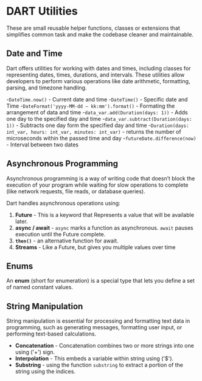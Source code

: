 # DART Utilities

These are small reusable helper functions, classes or extensions that simplifies common task and make the codebase cleaner and maintainable.

## Date and Time
Dart offers utilities for working with dates and times, including classes for representing dates, times, durations, and intervals. 
These utilities allow developers to perform various operations like date arithmetic, formatting, parsing, and timezone handling.

  -`DateTime.now()` - Current date and time
  -`DateTime()` - Specific date and Time
  -`DateFormat('yyyy-MM-dd – kk:mm').format()` - Formating the arrangement of data and time
  -`data_var.add(Duration(days: 1))` - Adds one day to the specified day and time
  -`data_var.subtract(Duration(days: 1))` -  Subtracts one day form the specified day and time
  -`Duration(days: int_var, hours: int_var, minutes: int_var)` -  returns the number of microseconds within the passed time and day
  -`futureDate.difference(now)` - Interval between two dates

## Asynchronous Programming
Asynchronous programming is a way of writing code that doesn’t block the execution of your 
program while waiting for slow operations to complete (like network requests, file reads, or database queries).

Dart handles asynchronous operations using:

  1. **Future** - This is a keyword that Represents a value that will be available later. 
  2. **async / await** - `async` marks a function as asynchronous. `await` pauses execution until the Future complete.
  3. **`then()`** - an alternative function for await.
  4. **Streams** - Like a Future, but gives you multiple values over time

## Enums
An **enum** (short for enumeration) is a special type that lets you define a set of named constant values.

## String Manipulation
String manipulation is essential for processing and formatting text data in programming, such as generating messages, formatting user input, or performing text-based calculations.

  - **Concatenation** - Concatenation combines two or more strings into one using ('+') sign.
  - **Interpolation** - This embeds a variable within string using ('$').
  - **Substring** - using the function `substring` to extract a portion of the string using the indices.
